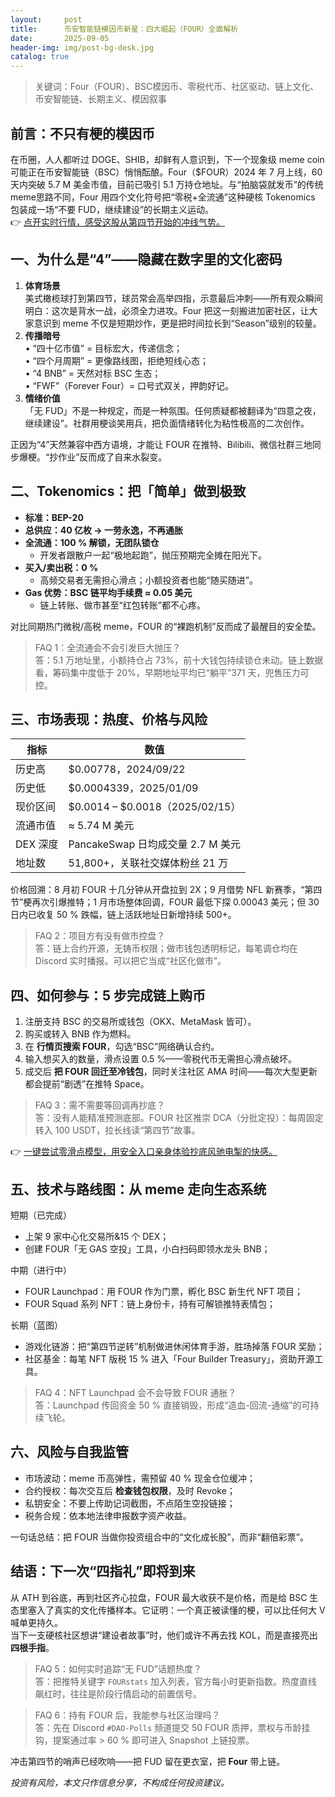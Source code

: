 ```yaml
---
layout:     post
title:      币安智能链模因币新星：四大崛起（FOUR）全面解析
date:       2025-09-05
header-img: img/post-bg-desk.jpg
catalog: true
---
```


> 关键词：Four（FOUR）、BSC模因币、零税代币、社区驱动、链上文化、币安智能链、长期主义、模因叙事

## 前言：不只有梗的模因币

在币圈，人人都听过 DOGE、SHIB，却鲜有人意识到，下一个现象级 meme coin 可能正在币安智能链（BSC）悄悄酝酿。Four（$FOUR）2024 年 7 月上线，60 天内突破 5.7 M 美金市值，目前已吸引 5.1 万持仓地址。与“拍脑袋就发币”的传统 meme思路不同，Four 用四个文化符号把“零税+全流通”这种硬核 Tokenomics 包装成一场“不要 FUD，继续建设”的长期主义运动。  
👉 [点开实时行情，感受这股从第四节开始的冲线气势。](https://okxdog.com/)

## 一、为什么是“4”——隐藏在数字里的文化密码

1. **体育场景**  
   美式橄榄球打到第四节，球员常会高举四指，示意最后冲刺——所有观众瞬间明白：这次是背水一战，必须全力进攻。Four 把这一刻搬进加密社区，让大家意识到 meme 不仅是短期炒作，更是把时间拉长到“Season”级别的较量。  
2. **传播暗号**  
   • “四十亿市值” = 目标宏大，传递信念；  
   • “四个月周期” = 更像路线图，拒绝短线心态；  
   • “4 BNB” = 天然对标 BSC 生态；  
   • “FWF”（Forever Four）= 口号式双关，押韵好记。  
3. **情绪价值**  
   「无 FUD」不是一种规定，而是一种氛围。任何质疑都被翻译为“四意之夜，继续建设”。社群用梗谈笑用兵，把负面情绪转化为粘性极高的二次创作。

正因为“4”天然兼容中西方语境，才能让 FOUR 在推特、Bilibili、微信社群三地同步爆梗。“抄作业”反而成了自来水裂变。

## 二、Tokenomics：把「简单」做到极致

- **标准：BEP-20**  
- **总供应：40 亿枚 → 一劳永逸，不再通胀**  
- **全流通：100 % 解锁，无团队锁仓**  
  - 开发者跟散户一起“极地起跑”，抛压预期完全摊在阳光下。  
- **买入/卖出税：0 %**  
  - 高频交易者无需担心滑点；小额投资者也能“随买随进”。  
- **Gas 优势：BSC 链平均手续费 ≈ 0.05 美元**  
  - 链上转账、做市甚至“红包转账”都不心疼。

对比同期热门微税/高税 meme，FOUR 的“裸跑机制”反而成了最醒目的安全垫。

> FAQ 1：全流通会不会引发巨大抛压？  
> 答：5.1 万地址里，小额持仓占 73%，前十大钱包持续锁仓未动。链上数据看，筹码集中度低于 20%，早期地址平均已“躺平”371 天，兜售压力可控。

## 三、市场表现：热度、价格与风险

| 指标 | 数值 |
|---|---|
| 历史高 | $0.00778，2024/09/22 |
| 历史低 | $0.0004339，2025/01/09 |
| 现价区间 | $0.0014 – $0.0018（2025/02/15） |
| 流通市值 | ≈ 5.74 M 美元 |
| DEX 深度 | PancakeSwap 日均成交量 2.7 M 美元 |
| 地址数 | 51,800+，关联社交媒体粉丝 21 万 |

价格回溯：8 月初 FOUR 十几分钟从开盘拉到 2X；9 月借势 NFL 新赛季，“第四节”梗再次引爆推特；1 月市场整体回调，FOUR 最低下探 0.00043 美元；但 30 日内已收复 50 % 跌幅，链上活跃地址日新增持续 500+。

> FAQ 2：项目方有没有做市控盘？  
> 答：链上合约开源，无铸币权限；做市钱包透明标记，每笔调仓均在 Discord 实时播报。可以把它当成“社区化做市”。

## 四、如何参与：5 步完成链上购币

1. 注册支持 BSC 的交易所或钱包（OKX、MetaMask 皆可）。  
2. 购买或转入 BNB 作为燃料。  
3. 在 **行情页搜索 FOUR**，勾选“BSC”网络确认合约。  
4. 输入想买入的数量，滑点设置 0.5 %——零税代币无需担心滑点破坏。  
5. 成交后 **把 FOUR 回迁至冷钱包**，同时关注社区 AMA 时间——每次大型更新都会提前“剧透”在推特 Space。

> FAQ 3：需不需要等回调再抄底？  
> 答：没有人能精准预测底部。FOUR 社区推崇 DCA（分批定投）：每周固定转入 100 USDT，拉长线读“第四节”故事。

👉 [一键尝试零滑点模型，用安全入口亲身体验抄底风驰电掣的快感。](https://okxdog.com/)

## 五、技术与路线图：从 meme 走向生态系统

短期（已完成）  
- 上架 9 家中心化交易所&15 个 DEX；  
- 创建 FOUR「无 GAS 空投」工具，小白扫码即领水龙头 BNB；  

中期（进行中）  
- FOUR Launchpad：用 FOUR 作为门票，孵化 BSC 新生代 NFT 项目；  
- FOUR Squad 系列 NFT：链上身份卡，持有可解锁推特表情包；  

长期（蓝图）  
- 游戏化链游：把“第四节逆转”机制做进休闲体育手游，胜场掉落 FOUR 奖励；  
- 社区基金：每笔 NFT 版税 15 % 进入「Four Builder Treasury」，资助开源工具。

> FAQ 4：NFT Launchpad 会不会导致 FOUR 通胀？  
> 答：Launchpad 传回资金 50 % 直接销毁，形成“造血-回流-通缩”的可持续飞轮。

## 六、风险与自我监管

- 市场波动：meme 币高弹性，需预留 40 % 现金仓位缓冲；  
- 合约授权：每次交互后 **检查钱包权限**，及时 Revoke；  
- 私钥安全：不要上传助记词截图，不点陌生空投链接；  
- 税务合规：依本地法律申报数字资产收益。  

一句话总结：把 FOUR 当做你投资组合中的“文化成长股”，而非“翻倍彩票”。

## 结语：下一次“四指礼”即将到来

从 ATH 到谷底，再到社区齐心拉盘，FOUR 最大收获不是价格，而是给 BSC 生态里塞入了真实的文化传播样本。它证明：一个真正被读懂的梗，可以比任何大 V 喊单更持久。  
当下一支硬核社区想讲“建设者故事”时，他们或许不再去找 KOL，而是直接亮出 **四根手指**。

> FAQ 5：如何实时追踪“无 FUD”话题热度？  
> 答：把推特关键字 `FOURstats` 加入列表，官方每小时更新指数。热度直线飙红时，往往是阶段行情启动的前置信号。

> FAQ 6：持有 FOUR 后，我能参与社区治理吗？  
> 答：先在 Discord `#DAO-Polls` 频道提交 50 FOUR 质押，票权与币龄挂钩，提案通过率 > 60 % 即可进入 Snapshot 上链投票。  

冲击第四节的哨声已经吹响——把 FUD 留在更衣室，把 **Four** 带上链。

*投资有风险，本文只作信息分享，不构成任何投资建议。*